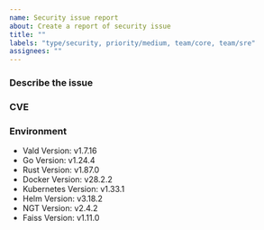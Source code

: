 ```yaml
---
name: Security issue report
about: Create a report of security issue
title: ""
labels: "type/security, priority/medium, team/core, team/sre"
assignees: ""
---
```


### Describe the issue

<!-- A clear and concise description of what the issue is. -->

### CVE

### Environment

<!--- Please change the versions below along with your environment -->

- Vald Version: v1.7.16
- Go Version: v1.24.4
- Rust Version: v1.87.0
- Docker Version: v28.2.2
- Kubernetes Version: v1.33.1
- Helm Version: v3.18.2
- NGT Version: v2.4.2
- Faiss Version: v1.11.0
